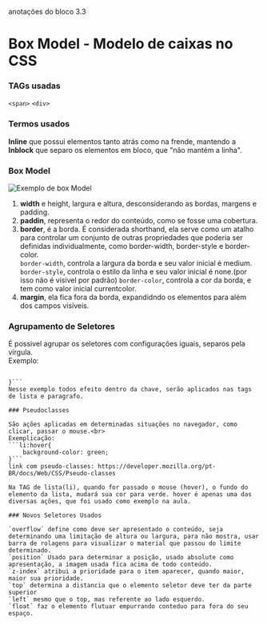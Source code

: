 anotações do bloco 3.3

# Box Model - Modelo de caixas no CSS

### TAGs usadas

`<span>`
`<div>` 

### Termos usados

**Inline** que possui elementos tanto atrás como na frende, mantendo a 
**Inblock** que separo os elementos em bloco, que "não mantém a linha".

### Box Model

![Exemplo de box Model](css-box-mode.png)

1. **width** e height, largura e altura, desconsiderando as bordas, margens e padding.
2. **paddin**, representa o redor do conteúdo, como se fosse uma cobertura.
3. **border**, é a borda. É considerada shorthand, ela serve como um atalho para controlar um conjunto de outras propriedades que poderia ser definidas individualmente, como border-width, border-style e border-color. <br>
`border-width`, controla a largura da borda e seu valor inicial é medium.
`border-style`, controla o estilo da linha e seu valor inicial é none.(por isso não é visivel por padrão)
`border-color`, controla a cor da borda, e tem como valor inicial currentcolor.
4. **margin**, ela fica fora da borda, expandidndo os elementos para além dos campos visíveis.

### Agrupamento de Seletores

É possivel agrupar os seletores com configurações iguais, separos pela vírgula.<br>
Exemplo:
```li, p {

}```
Nesse exemplo todos efeito dentro da chave, serão aplicados nas tags de lista e paragrafo.

### Pseudoclasses

São ações aplicadas em determinadas situações no navegador, como clicar, passar o mouse.<br>
Exemplicação:
```li:hover{
    background-color: green;
}```
link com pseudo-classes: https://developer.mozilla.org/pt-BR/docs/Web/CSS/Pseudo-classes

Na TAG de lista(li), quando for passado o mouse (hover), o fundo do elemento da lista, mudará sua cor para verde. hover é apenas uma das diversas ações, que foi usado como exemplo na aula.

### Novos Seletores Usados

`overflow` define como deve ser apresentado o conteúdo, seja determinando uma limitação de altura ou largura, para não mostra, usar barra de rolagens para visualizar o material que passou do limite determinado.
`position` Usado para determinar a posição, usado absolute como apresentação, a imagem usada fica acima de todo conteúdo.
`z-index` atribui a prioridade para o item aparecer, quando maior, maior sua prioridade.
`top` determina a distancia que o elemento seletor deve ter da parte superior
`left` mesmo que o top, mas referente ao lado esquerdo.
`float` faz o elemento flutuar empurrando conteduo para fora do seu espaço.

